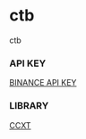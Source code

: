 # ctb

ctb

### API KEY

[BINANCE API KEY](https://testnet.binance.vision/key/generate)

### LIBRARY

[CCXT](https://www.npmjs.com/package/ccxt)
